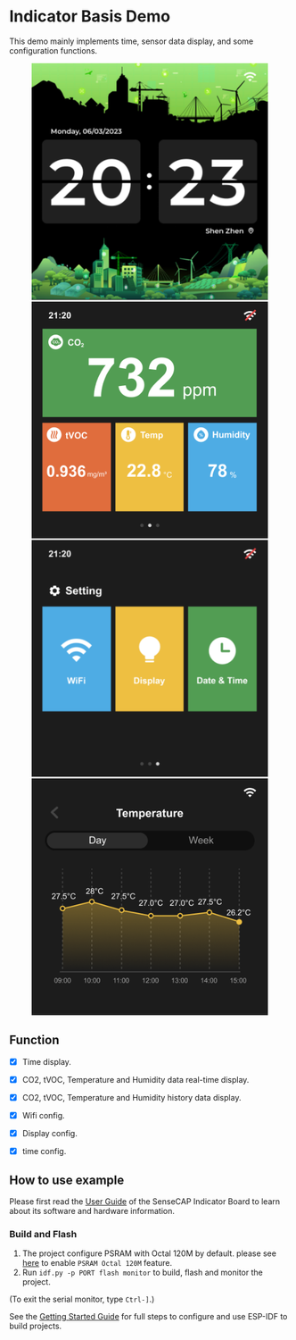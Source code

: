 # Indicator Basis Demo

This demo mainly implements time, sensor data display, and some configuration functions.

<figure class="third">
    <img src="./docs/page1.png" width="480"/> <img src="./docs/page2.png" width="480"/>
    <img src="./docs/page3.png" width="480"/> <img src="./docs/page4.png" width="480"/>
</figure>

## Function
- [x] Time display.
- [x] CO2, tVOC, Temperature and Humidity data real-time display.
- [x] CO2, tVOC, Temperature and Humidity history data display.
- [x] Wifi config.
- [x] Display config.
- [x] time config.


## How to use example

Please first read the [User Guide](https://wiki.seeedstudio.com/SenseCAP_Indicator_Get_Started) of the SenseCAP Indicator Board to learn about its software and hardware information.


### Build and Flash

1. The project configure PSRAM with Octal 120M by default. please see [here](../../tools/patch/README.md#idf-patch) to enable `PSRAM Octal 120M` feature.
2. Run `idf.py -p PORT flash monitor` to build, flash and monitor the project.

(To exit the serial monitor, type ``Ctrl-]``.)

See the [Getting Started Guide](https://docs.espressif.com/projects/esp-idf/en/latest/get-started/index.html) for full steps to configure and use ESP-IDF to build projects.
